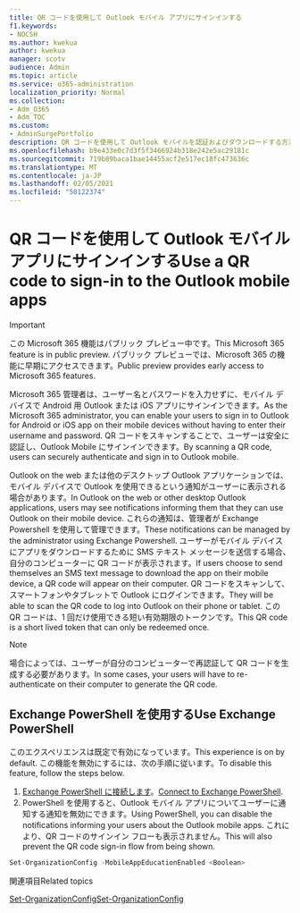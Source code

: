 ```yaml
---
title: QR コードを使用して Outlook モバイル アプリにサインインする
f1.keywords:
- NOCSH
ms.author: kwekua
author: kwekua
manager: scotv
audience: Admin
ms.topic: article
ms.service: o365-administration
localization_priority: Normal
ms.collection:
- Adm_O365
- Adm_TOC
ms.custom:
- AdminSurgePortfolio
description: QR コードを使用して Outlook モバイルを認証およびダウンロードする方法について学習します。
ms.openlocfilehash: b9e433e0c7d3f5f3466924b318e242e5ac29181c
ms.sourcegitcommit: 719b89baca1bae14455acf2e517ec18fc473636c
ms.translationtype: MT
ms.contentlocale: ja-JP
ms.lasthandoff: 02/05/2021
ms.locfileid: "50122374"
---
```

# <a name="use-a-qr-code-to-sign-in-to-the-outlook-mobile-apps"></a><span data-ttu-id="453df-103">QR コードを使用して Outlook モバイル アプリにサインインする</span><span class="sxs-lookup"><span data-stu-id="453df-103">Use a QR code to sign-in to the Outlook mobile apps</span></span>

> [!IMPORTANT]
> <span data-ttu-id="453df-104">この Microsoft 365 機能はパブリック プレビュー中です。</span><span class="sxs-lookup"><span data-stu-id="453df-104">This Microsoft 365 feature is in public preview.</span></span> <span data-ttu-id="453df-105">パブリック プレビューでは、Microsoft 365 の機能に早期にアクセスできます。</span><span class="sxs-lookup"><span data-stu-id="453df-105">Public preview provides early access to Microsoft 365 features.</span></span>

<span data-ttu-id="453df-106">Microsoft 365 管理者は、ユーザー名とパスワードを入力せずに、モバイル デバイスで Android 用 Outlook または iOS アプリにサインインできます。</span><span class="sxs-lookup"><span data-stu-id="453df-106">As the Microsoft 365 administrator, you can enable your users to sign in to Outlook for Android or iOS app on their mobile devices without having to enter their username and password.</span></span> <span data-ttu-id="453df-107">QR コードをスキャンすることで、ユーザーは安全に認証し、Outlook Mobile にサインインできます。</span><span class="sxs-lookup"><span data-stu-id="453df-107">By scanning a QR code, users can securely authenticate and sign in to Outlook mobile.</span></span>

<span data-ttu-id="453df-108">Outlook on the web または他のデスクトップ Outlook アプリケーションでは、モバイル デバイスで Outlook を使用できるという通知がユーザーに表示される場合があります。</span><span class="sxs-lookup"><span data-stu-id="453df-108">In Outlook on the web or other desktop Outlook applications, users may see notifications informing them that they can use Outlook on their mobile device.</span></span> <span data-ttu-id="453df-109">これらの通知は、管理者が Exchange Powershell を使用して管理できます。</span><span class="sxs-lookup"><span data-stu-id="453df-109">These notifications can be managed by the administrator using Exchange Powershell.</span></span> <span data-ttu-id="453df-110">ユーザーがモバイル デバイスにアプリをダウンロードするために SMS テキスト メッセージを送信する場合、自分のコンピューターに QR コードが表示されます。</span><span class="sxs-lookup"><span data-stu-id="453df-110">If users choose to send themselves an SMS text message to download the app on their mobile device, a QR code will appear on their computer.</span></span> <span data-ttu-id="453df-111">QR コードをスキャンして、スマートフォンやタブレットで Outlook にログインできます。</span><span class="sxs-lookup"><span data-stu-id="453df-111">They will be able to scan the QR code to log into Outlook on their phone or tablet.</span></span> <span data-ttu-id="453df-112">この QR コードは、1 回だけ使用できる短い有効期限のトークンです。</span><span class="sxs-lookup"><span data-stu-id="453df-112">This QR code is a short lived token that can only be redeemed once.</span></span>

> [!NOTE]
> <span data-ttu-id="453df-113">場合によっては、ユーザーが自分のコンピューターで再認証して QR コードを生成する必要があります。</span><span class="sxs-lookup"><span data-stu-id="453df-113">In some cases, your users will have to re-authenticate on their computer to generate the QR code.</span></span>

## <a name="use-exchange-powershell"></a><span data-ttu-id="453df-114">Exchange PowerShell を使用する</span><span class="sxs-lookup"><span data-stu-id="453df-114">Use Exchange PowerShell</span></span>

<span data-ttu-id="453df-115">このエクスペリエンスは既定で有効になっています。</span><span class="sxs-lookup"><span data-stu-id="453df-115">This experience is on by default.</span></span> <span data-ttu-id="453df-116">この機能を無効にするには、次の手順に従います。</span><span class="sxs-lookup"><span data-stu-id="453df-116">To disable this feature, follow the steps below.</span></span>

1. <span data-ttu-id="453df-117">[Exchange PowerShell に接続します](https://docs.microsoft.com/powershell/exchange/connect-to-exchange-online-powershell?view=exchange-ps)。</span><span class="sxs-lookup"><span data-stu-id="453df-117">[Connect to Exchange PowerShell](https://docs.microsoft.com/powershell/exchange/connect-to-exchange-online-powershell?view=exchange-ps).</span></span>
2. <span data-ttu-id="453df-118">PowerShell を使用すると、Outlook モバイル アプリについてユーザーに通知する通知を無効にできます。</span><span class="sxs-lookup"><span data-stu-id="453df-118">Using PowerShell, you can disable the notifications informing your users about the Outlook mobile apps.</span></span> <span data-ttu-id="453df-119">これにより、QR コードのサインイン フローも表示されません。</span><span class="sxs-lookup"><span data-stu-id="453df-119">This will also prevent the QR code sign-in flow from being shown.</span></span>

```powershell
Set-OrganizationConfig -MobileAppEducationEnabled <Boolean>
```

<span data-ttu-id="453df-120">関連項目</span><span class="sxs-lookup"><span data-stu-id="453df-120">Related topics</span></span>

[<span data-ttu-id="453df-121">Set-OrganizationConfig</span><span class="sxs-lookup"><span data-stu-id="453df-121">Set-OrganizationConfig</span></span>](https://docs.microsoft.com/powershell/module/exchange/set-organizationconfig?view=exchange-ps)

